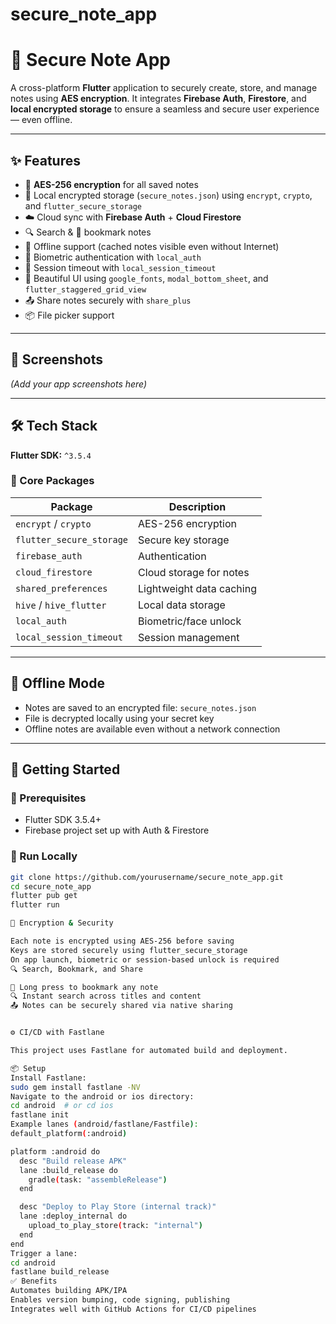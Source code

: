 # secure_note_app

# 🔐 Secure Note App

A cross-platform **Flutter** application to securely create, store, and manage notes using **AES encryption**. It integrates **Firebase Auth**, **Firestore**, and **local encrypted storage** to ensure a seamless and secure user experience — even offline.

---

## ✨ Features

- 🔑 **AES-256 encryption** for all saved notes  
- 📁 Local encrypted storage (`secure_notes.json`) using `encrypt`, `crypto`, and `flutter_secure_storage`  
- ☁️ Cloud sync with **Firebase Auth** + **Cloud Firestore**  
- 🔍 Search & 🔖 bookmark notes  
- 📶 Offline support (cached notes visible even without Internet)  
- 🔐 Biometric authentication with `local_auth`  
- 🧠 Session timeout with `local_session_timeout`  
- 🎨 Beautiful UI using `google_fonts`, `modal_bottom_sheet`, and `flutter_staggered_grid_view`  
- 📤 Share notes securely with `share_plus`  
- 📦 File picker support  

---

## 📱 Screenshots

*(Add your app screenshots here)*

---

## 🛠 Tech Stack

**Flutter SDK:** `^3.5.4`

### 🔐 Core Packages

| Package | Description |
|--------|-------------|
| `encrypt` / `crypto` | AES-256 encryption |
| `flutter_secure_storage` | Secure key storage |
| `firebase_auth` | Authentication |
| `cloud_firestore` | Cloud storage for notes |
| `shared_preferences` | Lightweight data caching |
| `hive` / `hive_flutter` | Local data storage |
| `local_auth` | Biometric/face unlock |
| `local_session_timeout` | Session management |

---

## 📂 Offline Mode

- Notes are saved to an encrypted file: `secure_notes.json`
- File is decrypted locally using your secret key
- Offline notes are available even without a network connection

---

## 🚀 Getting Started

### 🔧 Prerequisites

- Flutter SDK 3.5.4+
- Firebase project set up with Auth & Firestore

### 🧪 Run Locally

```bash
git clone https://github.com/yourusername/secure_note_app.git
cd secure_note_app
flutter pub get
flutter run

🔑 Encryption & Security

Each note is encrypted using AES-256 before saving
Keys are stored securely using flutter_secure_storage
On app launch, biometric or session-based unlock is required
🔍 Search, Bookmark, and Share

🔖 Long press to bookmark any note
🔍 Instant search across titles and content
📤 Notes can be securely shared via native sharing


⚙️ CI/CD with Fastlane

This project uses Fastlane for automated build and deployment.

📦 Setup
Install Fastlane:
sudo gem install fastlane -NV
Navigate to the android or ios directory:
cd android  # or cd ios
fastlane init
Example lanes (android/fastlane/Fastfile):
default_platform(:android)

platform :android do
  desc "Build release APK"
  lane :build_release do
    gradle(task: "assembleRelease")
  end

  desc "Deploy to Play Store (internal track)"
  lane :deploy_internal do
    upload_to_play_store(track: "internal")
  end
end
Trigger a lane:
cd android
fastlane build_release
✅ Benefits
Automates building APK/IPA
Enables version bumping, code signing, publishing
Integrates well with GitHub Actions for CI/CD pipelines

